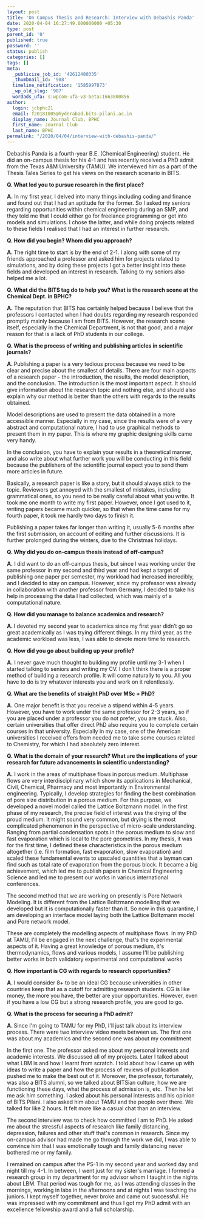 ```yaml
---
layout: post
title: 'On Campus Thesis and Research: Interview with Debashis Panda'
date: 2020-04-04 16:27:49.000000000 +05:30
type: post
parent_id: '0'
published: true
password: ''
status: publish
categories: []
tags: []
meta:
  _publicize_job_id: '42612480335'
  _thumbnail_id: '988'
  timeline_notification: '1585997873'
  _wp_old_slug: '987'
  wordads_ufa: s:wpcom-ufa-v3-beta:1663800856
author:
  login: jcbphc21
  email: f20181005@hyderabad.bits-pilani.ac.in
  display_name: Journal Club, BPHC
  first_name: Journal Club
  last_name: BPHC
permalink: "/2020/04/04/interview-with-debashis-panda/"
---
```

<p><!-- wp:paragraph --></p>
<p>Debashis Panda is a fourth-year B.E. (Chemical Engineering) student. He did an on-campus thesis for his 4-1 and has recently received a PhD admit from the Texas A&amp;M University (TAMU). We interviewed him as a part of the Thesis Tales Series to get his views on the research scenario in BITS.</p>
<p><!-- /wp:paragraph --></p>
<p><!-- wp:paragraph --></p>
<p><strong>Q. What led you to pursue research in the first place?</strong></p>
<p><!-- /wp:paragraph --></p>
<p><!-- wp:paragraph --></p>
<p><strong>A.</strong> In my first year, I delved into many things including coding and finance and found out that I had an aptitude for the former. So I asked my seniors regarding opportunities within chemical engineering during an SMP, and they told me that I could either go for freelance programming or get into models and simulations. I chose the latter, and while doing projects related to these fields I realised that I had an interest in further research.</p>
<p><!-- /wp:paragraph --></p>
<p><!-- wp:paragraph --></p>
<p><strong>Q. How did you begin? Whom did you approach?</strong></p>
<p><!-- /wp:paragraph --></p>
<p><!-- wp:paragraph --></p>
<p><strong>A. </strong>The right time to start is by the end of 2-1. I along with some of my friends approached a professor and asked him for projects related to simulations, and by doing these projects I got a better insight into these fields and developed an interest in research. Talking to my seniors also helped me a lot.</p>
<p><!-- /wp:paragraph --></p>
<p><!-- wp:paragraph --></p>
<p><strong>Q. What did the BITS tag do to help you? What is the research scene at the Chemical Dept. in BPHC?</strong></p>
<p><!-- /wp:paragraph --></p>
<p><!-- wp:paragraph --></p>
<p><strong>A.</strong> The reputation that BITS has certainly helped because I believe that the professors I contacted when I had doubts regarding my research responded promptly mainly because I am from BITS. However, the research scene itself, especially in the Chemical Department, is not that good, and a major reason for that is a lack of PhD students in our college.</p>
<p><!-- /wp:paragraph --></p>
<p><!-- wp:paragraph --></p>
<p><strong>Q. What is the process of writing and publishing articles in scientific journals?</strong></p>
<p><!-- /wp:paragraph --></p>
<p><!-- wp:paragraph --></p>
<p><strong>A. </strong>Publishing a paper is a very tedious process because we need to be clear and precise about the smallest of details. There are four main aspects of a research paper - the introduction, the results, the model description, and the conclusion. The introduction is the most important aspect. It should give information about the research topic and nothing else, and should also explain why our method is better than the others with regards to the results obtained.&nbsp;</p>
<p><!-- /wp:paragraph --></p>
<p><!-- wp:paragraph --></p>
<p>Model descriptions are used to present the data obtained in a more accessible manner. Especially in my case, since the results were of a very abstract and computational nature, I had to use graphical methods to present them in my paper. This is where my graphic designing skills came very handy.&nbsp;&nbsp;&nbsp;</p>
<p><!-- /wp:paragraph --></p>
<p><!-- wp:paragraph --></p>
<p>In the conclusion, you have to explain your results in a theoretical manner, and also write about what further work you will be conducting in this field because the publishers of the scientific journal expect you to send them more articles in future.</p>
<p><!-- /wp:paragraph --></p>
<p><!-- wp:paragraph --></p>
<p>Basically, a research paper is like a story, but it should always stick to the topic. Reviewers get annoyed with the smallest of mistakes, including grammatical ones, so you need to be really careful about what you write. It took me one month to write my first paper. However, once I got used to it, writing papers became much quicker, so that when the time came for my fourth paper, it took me hardly two days to finish it.</p>
<p><!-- /wp:paragraph --></p>
<p><!-- wp:paragraph --></p>
<p>Publishing a paper takes far longer than writing it, usually 5-6 months after the first submission, on account of editing and further discussions. It is further prolonged during the winters, due to the Christmas holidays.</p>
<p><!-- /wp:paragraph --></p>
<p><!-- wp:paragraph --></p>
<p><strong>Q. Why did you do on-campus thesis instead of off-campus?</strong></p>
<p><!-- /wp:paragraph --></p>
<p><!-- wp:paragraph --></p>
<p><strong>A.</strong> I did want to do an off-campus thesis, but since I was working under the same professor in my second and third year and had kept a target of publishing one paper per semester, my workload had increased incredibly, and I decided to stay on campus. However, since my professor was already in collaboration with another professor from Germany, I decided to take his help in processing the data I had collected, which was mainly of a computational nature.</p>
<p><!-- /wp:paragraph --></p>
<p><!-- wp:paragraph --></p>
<p><strong>Q. How did you manage to balance academics and research?</strong></p>
<p><!-- /wp:paragraph --></p>
<p><!-- wp:paragraph --></p>
<p><strong>A. </strong>I devoted my second year to academics since my first year didn’t go so great academically as I was trying different things. In my third year, as the academic workload was less, I was able to devote more time to research.&nbsp;</p>
<p><!-- /wp:paragraph --></p>
<p><!-- wp:paragraph --></p>
<p><strong>Q. How did you go about building up your profile?</strong></p>
<p><!-- /wp:paragraph --></p>
<p><!-- wp:paragraph --></p>
<p><strong>A.</strong> I never gave much thought to building my profile until my 3-1 when I started talking to seniors and writing my CV. I don’t think there is a proper method of building a research profile. It will come naturally to you. All you have to do is try whatever interests you and work on it relentlessly.</p>
<p><!-- /wp:paragraph --></p>
<p><!-- wp:paragraph --></p>
<p><strong>Q. What are the benefits of straight PhD over MSc + PhD?</strong></p>
<p><!-- /wp:paragraph --></p>
<p><!-- wp:paragraph --></p>
<p><strong>A.</strong> One major benefit is that you receive a stipend within 4-5 years. However, you have to work under the same professor for 2-3 years, so if you are placed under a professor you do not prefer, you are stuck. Also, certain universities that offer direct PhD also require you to complete certain courses in that university. Especially in my case, one of the American universities I received offers from needed me to take some courses related to Chemistry, for which I had absolutely zero interest.</p>
<p><!-- /wp:paragraph --></p>
<p><!-- wp:paragraph --></p>
<p><strong>Q. What is the domain of your research? What </strong>a<strong>re the implications of your research for future advancements in scientific understanding?</strong></p>
<p><!-- /wp:paragraph --></p>
<p><!-- wp:paragraph --></p>
<p><strong>A.</strong> I work in the areas of multiphase flows in porous medium. Multiphase flows are very interdisciplinary which show its applications in Mechanical, Civil, Chemical, Pharmacy and most importantly in Environmental engineering. Typically, I develop strategies for finding the best combination of pore size distribution in a porous medium. For this purpose, we developed a novel model called the Lattice Boltzmann model. In the first phase of my research, the precise field of interest was the drying of the proud medium. It might sound very common, but drying is the most complicated phenomenon in the perspective of micro-scale understanding. Ranging from partial condensation spots in the porous medium to slow and fast evaporation which is local to the pore geometries. In my thesis, it was for the first time, I defined these characteristics in the porous medium altogether (i.e. film formation, fast evaporation, slow evaporation) and scaled these fundamental events to upscaled quantities that a layman can find such as total rate of evaporation from the porous block. It became a big achievement, which led me to publish papers in Chemical Engineering Science and led me to present our works in various international conferences.&nbsp;</p>
<p><!-- /wp:paragraph --></p>
<p><!-- wp:paragraph --></p>
<p>The second method that we are working on presently is Pore Network Modeling. It is different from the Lattice Boltzmann modelling that we developed but it is computationally faster than it. So now in this quarantine, I am developing an interface model laying both the Lattice Boltzmann model and Pore network model.&nbsp;</p>
<p><!-- /wp:paragraph --></p>
<p><!-- wp:paragraph --></p>
<p>These are completely the modelling aspects of multiphase flows. In my PhD at TAMU, I'll be engaged in the next challenge, that's the experimental aspects of it. Having a great knowledge of porous medium, it's thermodynamics, flows and various models, I assume I'll be publishing better works in both validatory experimental and computational works</p>
<p><!-- /wp:paragraph --></p>
<p><!-- wp:paragraph --></p>
<p><strong>Q. How important is CG with regards to research opportunities?</strong></p>
<p><!-- /wp:paragraph --></p>
<p><!-- wp:paragraph --></p>
<p><strong>A. </strong>I would consider 8+ to be an ideal CG because universities in other countries keep that as a cutoff for admitting research students. CG is like money, the more you have, the better are your opportunities. However, even if you have a low CG but a strong research profile, you are good to go.</p>
<p><!-- /wp:paragraph --></p>
<p><!-- wp:paragraph --></p>
<p><strong>Q. What is the process for securing a PhD admit?&nbsp;</strong></p>
<p><!-- /wp:paragraph --></p>
<p><!-- wp:paragraph --></p>
<p><strong>A. </strong>Since I'm going to TAMU for my PhD, I'll just talk about its interview process. There were two interview video meets between us. The first one was about my academics and the second one was about my commitment</p>
<p><!-- /wp:paragraph --></p>
<p><!-- wp:paragraph --></p>
<p>In the first one. The professor asked me about my personal interests and academic interests. We discussed all of my projects. Later I talked about what LBM is and how I learnt from scratch. I told about how I came up with ideas to write a paper and how the process of reviews of publication pushed me to make the best out of it. Moreover, the professor, fortunately, was also a BITS alumni, so we talked about BITSian culture, how we are functioning these days, what the process of admission is, etc.&nbsp; Then he let me ask him something. I asked about his personal interests and his opinion of BITS Pilani. I also asked him about TAMU and the people over there. We talked for like 2 hours. It felt more like a casual chat than an interview.</p>
<p><!-- /wp:paragraph --></p>
<p><!-- wp:paragraph --></p>
<p>The second interview was to check how committed I am to PhD. He asked me about the stressful aspects of research like family distancing, depression, failures and other stuff that's common in research. Since my on-campus advisor had made me go through the work we did, I was able to convince him that I was emotionally tough and family distancing never bothered me or my family.&nbsp;</p>
<p><!-- /wp:paragraph --></p>
<p><!-- wp:paragraph --></p>
<p>I remained on campus after the PS-1 in my second year and worked day and night till my 4-1. In between, I went just for my sister's marriage. I formed a research group in my department for my advisor whom I taught in the nights about LBM. That period was tough for me, as I was attending classes in the mornings, working in labs in the afternoons and at nights I was teaching the juniors. I kept myself together, never broke and came out successful. He was impressed with my commitment and thus I got my PhD admit with an excellence fellowship award and a full scholarship.</p>
<p><!-- /wp:paragraph --></p>
